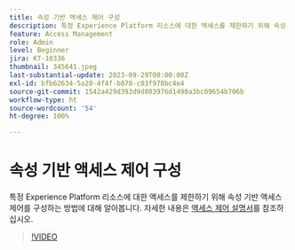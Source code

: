 ```yaml
---
title: 속성 기반 액세스 제어 구성
description: 특정 Experience Platform 리소스에 대한 액세스를 제한하기 위해 속성 기반 액세스 제어를 구성하는 방법에 대해 알아봅니다.
feature: Access Management
role: Admin
level: Beginner
jira: KT-10336
thumbnail: 345641.jpeg
last-substantial-update: 2023-09-29T00:00:00Z
exl-id: bfb62634-5a20-4f4f-b878-c03f978bc4e4
source-git-commit: 1542a429d393d9d803976d1490a3bc09654b706b
workflow-type: ht
source-wordcount: '54'
ht-degree: 100%

---
```


# 속성 기반 액세스 제어 구성

특정 Experience Platform 리소스에 대한 액세스를 제한하기 위해 속성 기반 액세스 제어를 구성하는 방법에 대해 알아봅니다. 자세한 내용은 [액세스 제어 설명서](https://experienceleague.adobe.com/docs/experience-platform/access-control/abac/overview.html?lang=ko)를 참조하십시오.

>[!VIDEO](https://video.tv.adobe.com/v/345641?learn=on)
